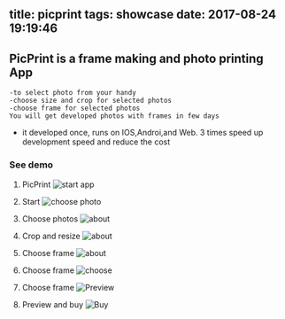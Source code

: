 title: picprint
tags: showcase
date: 2017-08-24 19:19:46
---
## PicPrint is a frame making and photo printing App

    -to select photo from your handy
    -choose size and crop for selected photos
    -choose frame for selected photos
    You will get developed photos with frames in few days

- it developed once, runs on IOS,Androi,and Web. 3 times speed up development speed and reduce the cost


### See demo
1. PicPrint
![start app](/2017/08/24/picprint-1/1picprint.png)

2. Start 
![choose photo](/2017/08/24/picprint-1/1.2startapp.png)

3. Choose photos
![about](/2017/08/24/picprint-1/2choosephotos.png)

4. Crop and resize 
![about](/2017/08/24/picprint-1/3chooseandcrop.png)

5. Choose frame
![about](/2017/08/24/picprint-1/4.1chooseframe.png)

6. Choose frame
![choose](/2017/08/24/picprint-1/4.2chooseframe.png)

7. Choose frame
![Preview](/2017/08/24/picprint-1/4.3chooseframe.png)

8. Preview and buy
![Buy](/2017/08/24/picprint-1/5makeaorder.png)